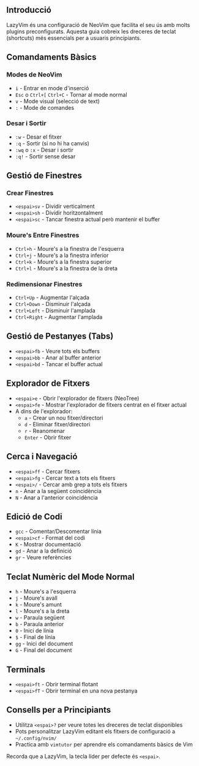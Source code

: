 
## Introducció

LazyVim és una configuració de NeoVim que facilita el seu ús amb molts plugins preconfigurats. Aquesta guia cobreix les dreceres de teclat (shortcuts) més essencials per a usuaris principiants.

## Comandaments Bàsics

### Modes de NeoVim

- `i` - Entrar en mode d'inserció
- `Esc` o `Ctrl+[` `Ctrl+C` - Tornar al mode normal
- `v` - Mode visual (selecció de text)
- `:` - Mode de comandes

### Desar i Sortir

- `:w` - Desar el fitxer
- `:q` - Sortir (si no hi ha canvis)
- `:wq` o `:x` - Desar i sortir
- `:q!` - Sortir sense desar

## Gestió de Finestres

### Crear Finestres

- `<espai>sv` - Dividir verticalment
- `<espai>sh` - Dividir horitzontalment
- `<espai>sc` - Tancar finestra actual però mantenir el buffer

### Moure's Entre Finestres

- `Ctrl+h` - Moure's a la finestra de l'esquerra
- `Ctrl+j` - Moure's a la finestra inferior
- `Ctrl+k` - Moure's a la finestra superior
- `Ctrl+l` - Moure's a la finestra de la dreta

### Redimensionar Finestres

- `Ctrl+Up` - Augmentar l'alçada
- `Ctrl+Down` - Disminuir l'alçada
- `Ctrl+Left` - Disminuir l'amplada
- `Ctrl+Right` - Augmentar l'amplada

## Gestió de Pestanyes (Tabs)

- `<espai>fb` - Veure tots els buffers
- `<espai>bb` - Anar al buffer anterior
- `<espai>bd` - Tancar el buffer actual

## Explorador de Fitxers

- `<espai>e` - Obrir l'explorador de fitxers (NeoTree)
- `<espai>fe` - Mostrar l'explorador de fitxers centrat en el fitxer actual
- A dins de l'explorador:
    - `a` - Crear un nou fitxer/directori
    - `d` - Eliminar fitxer/directori
    - `r` - Reanomenar
    - `Enter` - Obrir fitxer

## Cerca i Navegació

- `<espai>ff` - Cercar fitxers
- `<espai>fg` - Cercar text a tots els fitxers
- `<espai>/` - Cercar amb grep a tots els fitxers
- `n` - Anar a la següent coincidència
- `N` - Anar a l'anterior coincidència

## Edició de Codi

- `gcc` - Comentar/Descomentar línia
- `<espai>cf` - Format del codi
- `K` - Mostrar documentació
- `gd` - Anar a la definició
- `gr` - Veure referències

## Teclat Numèric del Mode Normal

- `h` - Moure's a l'esquerra
- `j` - Moure's avall
- `k` - Moure's amunt
- `l` - Moure's a la dreta
- `w` - Paraula següent
- `b` - Paraula anterior
- `0` - Inici de línia
- `$` - Final de línia
- `gg` - Inici del document
- `G` - Final del document

## Terminals

- `<espai>ft` - Obrir terminal flotant
- `<espai>fT` - Obrir terminal en una nova pestanya

## Consells per a Principiants

- Utilitza `<espai>?` per veure totes les dreceres de teclat disponibles
- Pots personalitzar LazyVim editant els fitxers de configuració a `~/.config/nvim/`
- Practica amb `vimtutor` per aprendre els comandaments bàsics de Vim

Recorda que a LazyVim, la tecla líder per defecte és `<espai>`.